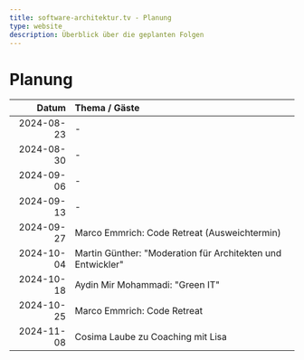 ```yaml
---
title: software-architektur.tv - Planung
type: website
description: Überblick über die geplanten Folgen
---
```


# Planung

|      Datum | Thema / Gäste                                               |
|-----------:|:------------------------------------------------------------|
| 2024-08-23 | -                                                           |
| 2024-08-30 | -                                                           |
| 2024-09-06 | -                                                           |
| 2024-09-13 | -                                                           |
| 2024-09-27 | Marco Emmrich: Code Retreat (Ausweichtermin)                |
| 2024-10-04 | Martin Günther: "Moderation für Architekten und Entwickler" |
| 2024-10-18 | Aydin Mir Mohammadi: "Green IT"                             |
| 2024-10-25 | Marco Emmrich: Code Retreat                                 |
| 2024-11-08 | Cosima Laube zu Coaching mit Lisa                           |
